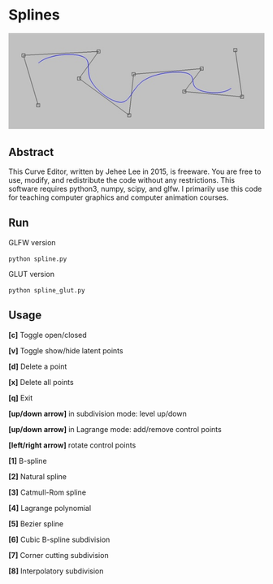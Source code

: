 # Splines
![teaser](./spline.jpg)

## Abstract

This Curve Editor, written by Jehee Lee in 2015, is freeware.
You are free to use, modify, and redistribute the code without any restrictions.
This software requires python3, numpy, scipy, and glfw.
I primarily use this code for teaching computer graphics and computer animation courses.

## Run

GLFW version

```python spline.py```

GLUT version

```python spline_glut.py```

## Usage

**[c]** Toggle open/closed

**[v]** Toggle show/hide latent points

**[d]** Delete a point

**[x]** Delete all points

**[q]** Exit

**[up/down arrow]** in subdivision mode: level up/down

**[up/down arrow]** in Lagrange mode: add/remove control points

**[left/right arrow]** rotate control points


**[1]** B-spline

**[2]** Natural spline

**[3]** Catmull-Rom spline

**[4]** Lagrange polynomial

**[5]** Bezier spline

**[6]** Cubic B-spline subdivision

**[7]** Corner cutting subdivision

**[8]** Interpolatory subdivision
